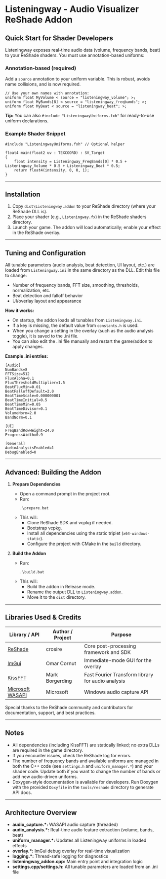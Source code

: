 # Listeningway - Audio Visualizer ReShade Addon

## Quick Start for Shader Developers

Listeningway exposes real-time audio data (volume, frequency bands, beat) to your ReShade shaders. You must use annotation-based uniforms:

### Annotation-based (required)
Add a `source` annotation to your uniform variable. This is robust, avoids name collisions, and is now required.

```hlsl
// Use your own names with annotation:
uniform float MyVolume < source = "listeningway_volume"; >;
uniform float MyBands[8] < source = "listeningway_freqbands"; >;
uniform float MyBeat < source = "listeningway_beat"; >;
```

**Tip:** You can also `#include "ListeningwayUniforms.fxh"` for ready-to-use uniform declarations.

### Example Shader Snippet
```hlsl
#include "ListeningwayUniforms.fxh" // Optional helper

float4 main(float2 uv : TEXCOORD) : SV_Target
{
    float intensity = Listeningway_FreqBands[0] * 0.5 + Listeningway_Volume * 0.5 + Listeningway_Beat * 0.5;
    return float4(intensity, 0, 0, 1);
}
```

---

## Installation

1. Copy `dist\Listeningway.addon` to your ReShade directory (where your ReShade DLL is).
2. Place your shader (e.g., `Listeningway.fx`) in the ReShade shaders directory.
3. Launch your game. The addon will load automatically; enable your effect in the ReShade overlay.

---

## Tuning and Configuration

All tunable parameters (audio analysis, beat detection, UI layout, etc.) are loaded from `Listeningway.ini` in the same directory as the DLL. Edit this file to change:
- Number of frequency bands, FFT size, smoothing, thresholds, normalization, etc.
- Beat detection and falloff behavior
- UI/overlay layout and appearance

**How it works:**
- On startup, the addon loads all tunables from `Listeningway.ini`.
- If a key is missing, the default value from `constants.h` is used.
- When you change a setting in the overlay (such as the audio analysis toggle), it is saved to the .ini file.
- You can also edit the .ini file manually and restart the game/addon to apply changes.

**Example .ini entries:**
```
[Audio]
NumBands=8
FFTSize=512
FluxAlpha=0.1
FluxThresholdMultiplier=1.5
BeatFluxMin=0.01
BeatFalloffDefault=2.0
BeatTimeScale=0.000000001
BeatTimeInitial=0.5
BeatTimeMin=0.05
BeatTimeDivisor=0.1
VolumeNorm=2.0
BandNorm=0.1

[UI]
FreqBandRowHeight=24.0
ProgressWidth=0.9

[General]
AudioAnalysisEnabled=1
DebugEnabled=0
```

---

## Advanced: Building the Addon

1. **Prepare Dependencies**
   - Open a command prompt in the project root.
   - Run:
     ```
     .\prepare.bat
     ```
   - This will:
     - Clone ReShade SDK and vcpkg if needed.
     - Bootstrap vcpkg.
     - Install all dependencies using the static triplet (`x64-windows-static`).
     - Configure the project with CMake in the `build` directory.

2. **Build the Addon**
   - Run:
     ```
     .\build.bat
     ```
   - This will:
     - Build the addon in Release mode.
     - Rename the output DLL to `Listeningway.addon`.
     - Move it to the `dist` directory.

---

## Libraries Used & Credits

| Library / API | Author / Project | Purpose |
|---------------|------------------|---------|
| [ReShade](https://github.com/crosire/reshade) | crosire | Core post-processing framework and SDK |
| [ImGui](https://github.com/ocornut/imgui) | Omar Cornut | Immediate-mode GUI for the overlay |
| [KissFFT](https://github.com/mborgerding/kissfft) | Mark Borgerding | Fast Fourier Transform library for audio analysis |
| [Microsoft WASAPI](https://docs.microsoft.com/en-us/windows/win32/coreaudio/windows-audio-session-api) | Microsoft | Windows audio capture API |

Special thanks to the ReShade community and contributors for documentation, support, and best practices.

---

## Notes

- All dependencies (including KissFFT) are statically linked; no extra DLLs are required in the game directory.
- If you encounter issues, check the ReShade log for errors.
- The number of frequency bands and available uniforms are managed in both the C++ code (see `settings.h` and `uniform_manager.*`) and your shader code. Update both if you want to change the number of bands or add new audio-driven uniforms.
- Doxygen-style documentation is available for developers. Run Doxygen with the provided `Doxyfile` in the `tools/reshade` directory to generate API docs.

---

## Architecture Overview

- **audio_capture.*:** WASAPI audio capture (threaded)
- **audio_analysis.*:** Real-time audio feature extraction (volume, bands, beat)
- **uniform_manager.*:** Updates all Listeningway uniforms in loaded effects
- **overlay.*:** ImGui debug overlay for real-time visualization
- **logging.*:** Thread-safe logging for diagnostics
- **listeningway_addon.cpp:** Main entry point and integration logic
- **settings.cpp/settings.h:** All tunable parameters are loaded from an .ini file
